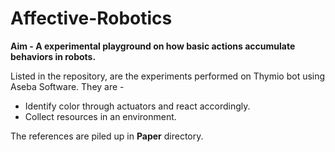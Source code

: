 # Affective-Robotics

**Aim - A experimental playground on how basic actions accumulate behaviors in robots.**

Listed in the repository, are the experiments performed on Thymio bot using Aseba Software. They are -
* Identify color through actuators and react accordingly.
* Collect resources in an environment.

The references are piled up in **Paper** directory.
